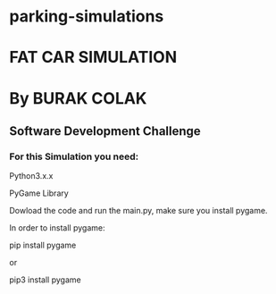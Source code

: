 # parking-simulations
# FAT CAR SIMULATION
# By BURAK COLAK
## Software Development Challenge
### For this Simulation you need:
  Python3.x.x
  
  PyGame Library
  
  
 Dowload the code and run the main.py, make sure you install pygame.
 
 In order to install pygame:
 
 pip install pygame
 
or

pip3 install pygame
